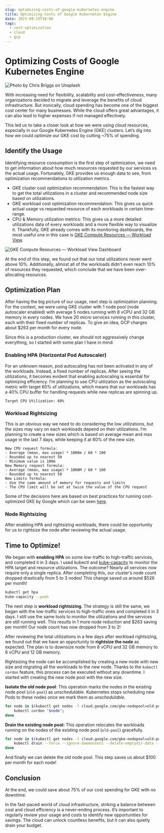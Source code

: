 ```yaml
---
slug: optimizing-costs-of-google-kubernetes-engine
title: Optimizing Costs of Google Kubernetes Engine
date: 2023-09-15T10:00
tags:
  - cost-optimization
  - cloud
  - gcp
---
```


Optimizing Costs of Google Kubernetes Engine
============================================

![Photo by Chris Briggs on Unsplash](https://miro.medium.com/v2/resize:fit:1400/format:webp/0*tsMt_DHyJvrlPi79)

With increasing need for flexibility, scalability and cost-effectiveness, many organizations decided to migrate and leverage the benefits of cloud infrastructure. But ironically, cloud spending has become one of the biggest cost center for many businesses. While the cloud offers great advantages, it can also lead to higher expenses if not managed effectively.

<!-- truncate -->

This led us to take a closer look at how we were using cloud resources, especially in our Google Kubernetes Engine (GKE) clusters. Let’s dig into how we could optimize our GKE cost by cutting ~75% of spending.


## Identify the Usage

Identifying resource consumption is the first step of optimization, we need to get information about how much resources requested by our services vs the actual usage. Fortunately, GKE provides us enough data to see, from optimization recommendations to utilization metrics.

*   GKE cluster cost optimization recommendation: This is the fastest way to get the total utilizations in a cluster and recommended node size based on utilizations.
*   GKE workload cost optimization recommendation: This gives us quick actual usage vs requested resource of each workloads in certain time-range.
*   CPU & Memory utilization metrics: This gives us a more detailed utilizations data of every workloads and a more flexible way to visualize it. Thankfully, GKE already comes with its monitoring dashboards, the most useful one in this case is [GKE Compute Resources — Workload View](https://console.cloud.google.com/monitoring/dashboards/integration/gke.gke-compute-resources-workload-view).

![GKE Compute Resources — Workload View Dashboard](https://miro.medium.com/v2/resize:fit:1400/format:webp/1*o3mVi2CBq112-fLYPxsK8A.png)

At the end of this step, we found out that our total utilizations never went above 10%. Additionally, almost all of the workloads didn’t even reach 10% of resources they requested, which conclude that we have been over-allocating resources.

## Optimization Plan

After having the big picture of our usage, next step is optimization planning. For the context, we were using GKE cluster with 1 node pool (node autoscaler enabled) with average 5 nodes running with 8 vCPU and 32 GB memory in every nodes. We have 20 micro services running in this cluster, each with their fixed number of replicas. To give an idea, GCP charges about $263 per month for every node.

Since this is a production cluster, we should not aggressively change everything, so I started with some plan I have in mind:

### Enabling HPA (Horizontal Pod Autoscaler)

For an unknown reason, pod autoscaling has not been activated in any of the workloads. Instead, a fixed number of replicas. After seeing the utilizations, it becomes evident that enabling autoscaling is essential for optimizing efficiency. I’m planning to use CPU utilization as the autoscaling metric with target 60% of utilizations, which means that our workloads has a 40% CPU buffer for handling requests while new replicas are spinning up.

```
Target CPU Utilization: 60%
```

### Workload Rightsizing

This is an obvious way we need to do considering the low utilizations, but the sizes may vary on each workloads depend on their utilizations. I’m planning to create a new sizes which is based on average mean and max usage in the last 7 days, while keeping it at 60% of the new size.

```
New CPU request formula:
- Average (mean, max usage) * 1000m / 60 * 100
- Rounded up to nearest 50
- Minimum value is 100m
New Memory request formula:
- Average (mean, max usage) * 1000M / 60 * 100
- Rounded up to nearest 50
New Limits formula:
- Use the same amount of memory for requests and limits 
- The CPU limit will be set at twice the value of the CPU request
```

Some of the decisions here are based on best practices for running cost-optimized GKE by Google which can be seen [here](https://cloud.google.com/architecture/best-practices-for-running-cost-effective-kubernetes-applications-on-gke).

### Node Rightsizing

After enabling HPA and rightsizing workloads, there could be opportunity for us to rightsize the node after reviewing the actual usage.

## Time to Optimize!

We began with **enabling HPA** on some low-traffic to high-traffic services, and completed it in 3 days. I used kubectl and [kube-capacity](https://github.com/robscott/kube-capacity) to monitor the HPA target and resource utilizations. The outcome? Nearly all services now require only a single replica. After completing this, our cluster’s node count dropped drastically from 5 to 3 nodes! This change saved us around $526 per month!

```sh
kubectl get hpa
kube-capacity --pods
```

The next step is **workload rightsizing**. The strategy is still the same, we began with the low-traffic services to high-traffic ones and completed it in 3 days. I still use the same tools to monitor the utilizations and the services are still running well. This results in 1 more node reduction and $263 saving per month! Our node count has now dropped from 3 to 2!

After reviewing the total utilizations in a few days after workload rightsizing, we found out that we have an opportunity to **rightsize the node** as expected. The plan is to downsize node from 8 vCPU and 32 GB memory to 6 vCPU and 12 GB memory.

Rightsizing the node can be accomplished by creating a new node with new size and migrating all the workloads to the new node. Thanks to the `kubectl cordon` feature, this process can be executed without any downtime. I started with creating the new node pool with the new size.

**Isolate the old node pool**: This operation marks the nodes in the existing node pool (`old-pool`) as _unschedulable_. Kubernetes stops scheduling new Pods to these nodes once we mark them as _unschedulable_**.**

```sh
for node in $(kubectl get nodes -l cloud.google.com/gke-nodepool=old-pool -o=name); do
    kubectl cordon "$node";
done
```

**Drain the existing node pool:** This operation relocates the workloads running on the nodes of the existing node pool (`old-pool`) gracefully.

```sh
for node in $(kubectl get nodes -l cloud.google.com/gke-nodepool=old-pool -o=name); do
    kubectl drain --force --ignore-daemonsets --delete-emptydir-data --grace-period=10 "$node";
done
```

And finally we can delete the old node pool. This step saves us about $100 per month for each node!

## Conclusion

At the end, we could save about 75% of our cost spending for GKE with no downtime.

In the fast-paced world of cloud infrastructure, striking a balance between cost and cloud efficiency is a never-ending process. It’s important to regularly review your usage and costs to identify new opportunities for savings. The cloud can unlock countless benefits, but it can also quietly drain your budget.